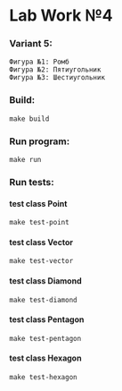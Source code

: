 # Lab Work №4

### Variant 5:
```
Фигура №1: Ромб
Фигура №2: Пятиугольник
Фигура №3: Шестиугольник
```

### Build:
```
make build
```

### Run program:
```
make run
```
### Run tests:

#### test class Point
```
make test-point
```

#### test class Vector
```
make test-vector
```

#### test class Diamond
```
make test-diamond
```

#### test class Pentagon
```
make test-pentagon
```

#### test class Hexagon
```
make test-hexagon
```